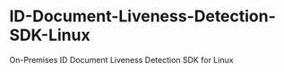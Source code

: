 # ID-Document-Liveness-Detection-SDK-Linux
On-Premises ID Document Liveness Detection SDK for Linux
